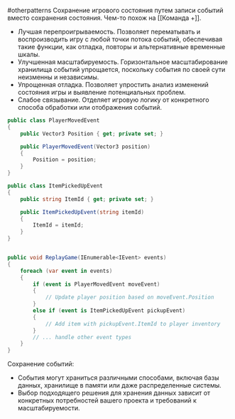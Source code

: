 #otherpatterns 
Сохранение игрового состояния путем записи событий вместо сохранения состояния. Чем-то похож на [[Команда +]].

- Лучшая перепроигрываемость. Позволяет перематывать и воспроизводить игру с любой точки потока событий, обеспечивая такие функции, как отладка, повторы и альтернативные временные шкалы.
- Улучшенная масштабируемость. Горизонтальное масштабирование хранилища событий упрощается, поскольку события по своей сути неизменны и независимы.
- Упрощенная отладка. Позволяет упростить анализ изменений состояния игры и выявление потенциальных проблем.
- Слабое связывание. Отделяет игровую логику от конкретного способа обработки или отображения событий.

```cs
public class PlayerMovedEvent
{
    public Vector3 Position { get; private set; }

    public PlayerMovedEvent(Vector3 position)
    {
        Position = position;
    }
}

public class ItemPickedUpEvent
{
    public string ItemId { get; private set; }

    public ItemPickedUpEvent(string itemId)
    {
        ItemId = itemId;
    }
}


public void ReplayGame(IEnumerable<IEvent> events)
{
    foreach (var event in events)
    {
        if (event is PlayerMovedEvent moveEvent)
        {
            // Update player position based on moveEvent.Position
        }
        else if (event is ItemPickedUpEvent pickupEvent)
        {
            // Add item with pickupEvent.ItemId to player inventory
        }
        // ... handle other event types
    }
}
```

Сохранение событий:
- События могут храниться различными способами, включая базы данных, хранилище в памяти или даже распределенные системы.
- Выбор подходящего решения для хранения данных зависит от конкретных потребностей вашего проекта и требований к масштабируемости.